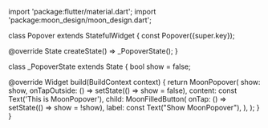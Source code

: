 import 'package:flutter/material.dart';
import 'package:moon_design/moon_design.dart';

class Popover extends StatefulWidget {
  const Popover({super.key});

  @override
  State<Popover> createState() => _PopoverState();
}

class _PopoverState extends State<Popover> {
  bool show = false;

  @override
  Widget build(BuildContext context) {
    return MoonPopover(
      show: show,
      onTapOutside: () => setState(() => show = false),
      content: const Text('This is MoonPopover'),
      child: MoonFilledButton(
        onTap: () => setState(() => show = !show),
        label: const Text("Show MoonPopover"),
      ),
    );
  }
}